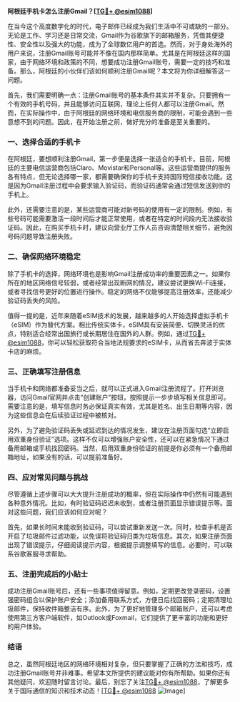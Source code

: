 **阿根廷手机卡怎么注册Gmail？[[TG💪+ @esim1088](https://t.me/s/esim1088)]**

在当今这个高度数字化的时代，电子邮件已经成为我们生活中不可或缺的一部分。无论是工作、学习还是日常交流，Gmail作为谷歌旗下的邮箱服务，凭借其便捷性、安全性以及强大的功能，成为了全球数亿用户的首选。然而，对于身处海外的用户来说，注册Gmail账号可能并不像在国内那样简单。尤其是在阿根廷这样的国家，由于网络环境和政策的不同，想要成功注册Gmail账号，需要一定的技巧和准备。那么，阿根廷的小伙伴们该如何顺利注册Gmail呢？本文将为你详细解答这一问题。

首先，我们需要明确一点：注册Gmail账号的基本条件其实并不复杂。只要拥有一个有效的手机号码，并且能够访问互联网，理论上任何人都可以注册Gmail。然而，在实际操作中，由于阿根廷的网络环境和电信服务商的限制，可能会遇到一些意想不到的问题。因此，在开始注册之前，做好充分的准备是至关重要的。

### **一、选择合适的手机卡**

在阿根廷，要想顺利注册Gmail，第一步便是选择一张适合的手机卡。目前，阿根廷的主要电信运营商包括Claro、Movistar和Personal等。这些运营商提供的服务各有特点，但无论选择哪一家，都需要确保你的手机卡支持国际短信接收功能。这是因为Gmail注册过程中会要求输入验证码，而验证码通常会通过短信发送到你的手机上。

此外，还需要注意的是，某些运营商可能对新号码的使用有一定的限制。例如，有些号码可能需要激活一段时间后才能正常使用，或者在特定的时间段内无法接收验证码。因此，在购买手机卡时，建议向营业厅工作人员咨询清楚相关细节，避免因号码问题导致注册失败。

### **二、确保网络环境稳定**

除了手机卡的选择，网络环境也是影响Gmail注册成功率的重要因素之一。如果你所在的地区网络信号较弱，或者经常出现断网的情况，建议尝试更换Wi-Fi连接，或者寻找信号更好的位置进行操作。稳定的网络不仅能够提高注册效率，还能减少验证码丢失的风险。

值得一提的是，近年来随着eSIM技术的发展，越来越多的人开始选择虚拟手机卡（eSIM）作为替代方案。相比传统实体卡，eSIM具有安装简便、切换灵活的优点，特别适合经常出国旅行或长期居住在国外的人群。例如，通过[TG💪+ @esim1088](https://t.me/s/esim1088)，你可以轻松获取符合当地法规要求的eSIM卡，从而省去奔波于实体卡店的麻烦。

### **三、正确填写注册信息**

当手机卡和网络都准备妥当之后，就可以正式进入Gmail注册流程了。打开浏览器，访问Gmail官网并点击“创建账户”按钮，按照提示一步步填写相关信息即可。需要注意的是，填写信息时务必保证真实有效，尤其是姓名、出生日期等内容，因为这些信息会在后续验证过程中被核对。

另外，为了避免验证码丢失或延迟到达的情况发生，建议在注册页面勾选“立即启用双重身份验证”选项。这样不仅可以增强账户安全性，还可以在紧急情况下通过备用邮箱或手机找回密码。当然，启用双重身份验证的前提是你必须有一个备用邮箱地址，如果没有的话，可以提前准备好。

### **四、应对常见问题与挑战**

尽管遵循上述步骤可以大大提升注册成功的概率，但在实际操作中仍然有可能遇到各种意外情况。比如，有时验证码迟迟未收到，或者注册页面显示错误提示等。面对这些问题，我们应该如何应对呢？

首先，如果长时间未能收到验证码，可以尝试重新发送一次。同时，检查手机是否开启了垃圾邮件过滤功能，以免误将验证码归类为垃圾信息。其次，如果注册页面出现了错误提示，仔细阅读提示内容，根据提示调整填写的信息。必要时，可以联系谷歌客服寻求帮助。

### **五、注册完成后的小贴士**

成功注册Gmail账号后，还有一些事项值得留意。例如，定期更改登录密码，设置强密码组合以保护账户安全；添加备用联系方式，方便日后找回密码；定期清理垃圾邮件，保持收件箱整洁有序。此外，为了更好地管理多个邮箱账户，还可以考虑使用第三方客户端软件，如Outlook或Foxmail，它们提供了更丰富的功能和更好的用户体验。

### **结语**

总之，虽然阿根廷地区的网络环境相对复杂，但只要掌握了正确的方法和技巧，成功注册Gmail账号并非难事。希望本文所提供的建议能对你有所帮助。如果你还有其他疑问，欢迎随时留言讨论。最后，别忘了关注[TG💪+ @esim1088](https://t.me/s/esim1088)，了解更多关于国际通信的知识和技术动态！[[TG💪+ @esim1088](https://t.me/s/esim1088) ![Image](https://i.postimg.cc/4NQfJmqS/Snipaste-2025-05-13-00-14-12.png)]